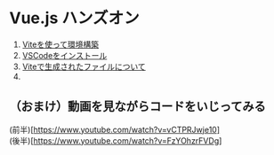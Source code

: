 # Vue.js ハンズオン

1. [Viteを使って環境構築](./4.1.vue_environment_setup.md)  
2. [VSCodeをインストール](./4.2.vue_vscode.md)
3. [Viteで生成されたファイルについて](./4.3.vue_files.md)
4.



## （おまけ）動画を見ながらコードをいじってみる  
   (前半)[https://www.youtube.com/watch?v=vCTPRJwje10]  
   (後半)[https://www.youtube.com/watch?v=FzYOhzrFVDg]

